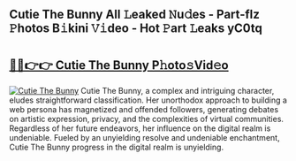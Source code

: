 ## Cutie The Bunny All 𝙻eaked 𝙽u𝚍es - Part-fIz 𝙿hotos B𝚒kini 𝚅𝚒deo - Hot 𝙿art 𝙻eaks yC0tq

# <h2><a href="http://ld67l92.urlbe.top/?page=Cutie+The+Bunny">🔗🔗👉👉 Cutie The Bunny P𝚑oto𝚜Vid𝚎o</a></h2>

[![Cutie The Bunny](https://i.imgur.com/eBuTRDB.gif)](http://ld67l92.urlbe.top/?page=Cutie+The+Bunny)
Cutie The Bunny, a complex and intriguing character, eludes straightforward classification. Her unorthodox approach to building a web persona has magnetized and offended followers, generating debates on artistic expression, privacy, and the complexities of virtual communities. Regardless of her future endeavors, her influence on the digital realm is undeniable. Fueled by an unyielding resolve and undeniable enchantment, Cutie The Bunny progress in the digital realm is unyielding.

